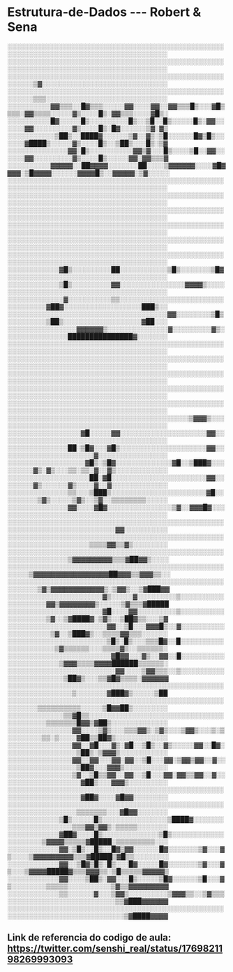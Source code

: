 # Estrutura-de-Dados --- Robert & Sena
░░░░░░░░░░░░░░░░░░░░░░░░░░░░░░░░░░░░░░░░░░░░░░░░░░░░░░░░░░░░░░░░░░░░░░░░░░░░░░░░░░░░░░░
░░░░░░░░░░░░░░░░░░░░░░░░░░░░░░░░░░░░░░░░░░░░░░░░░░░░░░░░░░░░░░░░░░░░░░░░░░░░░░░░░░░░░░░
░░░░░░░░░░░░░░░░░░░░░░░░░░░░░░░░░░░░░░░░░░░░░░░░░░░░░░░░▒▓░░░░░░░░░░░░░░░░░░░░░░░░░░░░░
░░░░░░░░░░░░░░░░░░░░░░░░░░░░░░░░░░░░░░░░░░░░░░░░░░░░░░░░▒▒▒░░░░░░░░░░░░░░░░░░░░░░░░░░░░
░░░░░░░░░░▓▓▒▒▒░░█▓▒▒▒░░░░░▓▓░░░░▓▓░░▓▓▒▒▒█▒░░░▓█▒▒▒▒░▓▓▒▒▒▒░░░░░▓▒░░░░█▒░▓▓▒▒▒░░░░▓█▒░
░░░░░░░░░░█▓░░░░░█▒░░░░░░░░░█▒░░▒█░░█▒░░░░░█▒░▓▓░░░░░░▓▓░░░░░░░░░▓▒░░░░█▒░█▓░░░░░░▒▓░▓▒
░░░░░░░░░░░▒██▒░░████▓░░░░░░▒▓░░▓▒░▒█░░░░░░█▓▒█▒░░░░░░▓████▒░░░░░▓▒░░░░█▒░░▒██▒░░░█▒░▒▓
░░░░░░░░░░░░░░▓▓░█▒░░░░░░░░░░▓▓▒▓░░░█▒░░░░▒█░░▓▓░░░░░░▓▓░░░░░░░░░▓▒░░░░█▒░░░░░▓▓░▓▓▒▒▒▓
░░░░░░░░░░▓▓▓▓▓░░██▓▓▓▓░░░░░░░██░░░░▒▓▓▓▓▓▓░░░░▓█▓▓▓▓░▒█▓▓▓▓░░░░░░▓▓▓▓█▒░░▓▓▓▓▓░▒▓░░░░░
░░░░░░░░░░░░░░░░░░░░░░░░░░░░░░░░░░░░░░░░░░░░░░░░░░░░░░░░░░░░░░░░░░░░░░░░░░░░░░░░░░░░░░░
░░░░░░░░░░░░░░░░░░░░░░░░░░░░░░░░░░░░░░░░░░░░░░░░░░░░░░░░░░░░░░░░░░░░░░░░░░░░░░░░░░░░░░░
░░░░░░░░░░░░░░░░░░░░░░░░░░░░░░░░░░░░░░░░░░░░░░░░░░░░░░░░░░░░░░░░░░░░░░░░░░░░░░░░░░░░░░░
░░░░░░░░░░░░░░░░░░░░░░░░░░░░░░░░░░░░░░░░░░░░░░░░░░░░░░░░░░░░░░░░░░░░░░░░░░░░░░░░░░░░░░░
░░░░░░░░░░░░░░░░░░░░░░░░░░░░░░░░░░░░░░░░░░░░░░░░░░░░░░░░░░░░░░░░░░░░░░░░░░░░░░░░░░░░░░░
░░░░░░░░░░░░░░░░░░░░░░░░░░░░░░░░░░░░░░░░░░░░░░░░░░░░░░░░░░░░░░░░░░░░░░░░░░░░░░░░░░░░░░░
░░░░░░░░░░░░▓█▒░░░░░░░░░██░░░░░░░░░░░▒█▒░░░░░░░▒█▓░░░░░░░░░░░░░░░░░░░░░░░░░░░░░░░░░░░░░
░░░░░░░░░░░░▒█▒░░░░░░░░░▓▓░░░░░░░░░░░░░░░▓▓▓▓▒░░░░░░░░░░░░░░░░░░░░░░░░░░░░░░░░░░░░░░░░░
░░░░░░░░░░░░░▓░░░░░░░░░░▒▒░░░░░░░░░░░░░░░░░░░░░░░░░░░░░░░░░▓██▓░░░░░░░░░░░░░░░░░░███▒░░
░░░░░░░░░░░░░░░░░░░░░░░░░░░░░░░░░░░░░▓▓░░░░░░░░▒█▒░░░░░░░░░▒██▒░░░░░░░░░░░░░░░░░░▓██░░░
░░░░░░░░░░░░░░░░▓▓▓▓▓▓▒░░░░░░░░░░░░░░▓░░░░░░░░░▓▒░░░░░░░░░░░░░░░███████████████▓░░░░░░░
░░░░░░░░░░░░░░░░░░░░░░░░░░░░░░░░░░░░░░░░░░░░░░░░░░░░░░░░░░░░░░░░░░░░░░░░░░░░░░░░░░░░░░░
░░░░░░░░░░░░░░░░░░░░░░░░░░░░░░░░░░░░░░░░░░░░░░░░░░░░░░░░░░░░░░░░░░░░░░░░░░░░░░░░░░░░░░░
░░░░░░░░░░░░░░░░░░░░░░░░░░░░░░░░░░░░░░░░░░░░░░░░░░░░░░░░░░░░░░░░░░░░░░░░░░░░░░░░░░░░░░░
░░░░░░░░░░░░░░░░░░░░░░░░░░░░░░░░░░░░░░░░░░░░░░░░░░░░░░░░░░░░░░░░░░░░░░░░░░░░░░░░░░░░░░░
░░░░░░░░░░░░░░░░░░░░░░░░░░░░░░░░░░░░░░░░░░░░░░░░░░░░░░░░░░░░░░░░░░░░░░░░░░░░░░░░░░░░░░░
░░░░░░░░░░░░░░░░░░░░░░░░░░░░░░░░░░░░░░░░░░▒▓▓▓▒░░░░░░░░░░░░░░░░░░░░░░░░░░░░░░░░░░░░░░░░
░░░░░░░░░░░░░░░░░▓█░░░░░▓▓░░░░░░░░░░░░░░░░░░░░▓▓░░░░░░░░░░░░░░░░░░░░░░░░░░░░░░░░░░░░░░░
░░░░░░░░░░░░░░██░▒█▓░░░▓█▒░░░░░░░░░░░░░░░░░░░░▓▓░░░░░░░░░░░░░░░░░░░░░░▓░░░░░░░░░░░░░░░░
░░░░░░░░░░░░░░░░░░▓█▒░▒█▓░░░░░░░░░░░░░▓█░░▒███▓░░░░░░░░░▓▒░▓▒░░░▒▒░▒▒░▓░░▓▒░░░░░░░░░░░░
░░░░░░░░░░░░░░░░░░░██░▓█░░░░░░░░░░░░░░░░░░░░░░▓▓░░░░░░░░▓▒░░░░░░▓▒░░░░▓░░▓░░░░░░░░░░░░░
░░░░░░░░░░░░░░▒▒░░░▒███▒░░░░░░░░░░░░░░░░░░░░░░▓█░░░░░░░░░▒▓▒░░░░░▒▓▒░░▒▓░░▒▒▒▒▒▒▒▒░░░░░
░░░░░░░░░░░░░░▓▓░░░░▓█▓░░░░░░░░░░░░░░░▒▓░░▓▓▓█▓░░░░░░░░░░░░░░░░░░░░░░░░░░░░░░░░░░░░░░░░
░░░░░░░░░░░░░░░░░░░░░░░░░░░░░░░░░░░░░░░░░░░░░░░░░░░░░░░░░░░░░░░░░░░░░░░░░░░▓▓░░░░░░░░░░
░░░░░░░░░░░░░░░░░░░░░░░░░░░░░░░░░░░░░░░░░░░░░░░░░░░░░░░░░░░░░░░░░░░░░▒▒▒▒▓▓▒▒▓▒░░░░░░░░
░░░░░░░░░░░░░░░░░░░░░░░░░░░░░░░░░░░░░░░░░░░░░░░░░░░░░░░░░░░░░░░░▒▓▓▓▓▓▓▓▓▓▒▒▒▓██▓▓▒░░░░
░░░░░░░░░░░░░░░░░░░░░░░░░░░░░░░░░░░░░░░░░░░░░░░░░░░░░░░▒▓▓▓▓▓▓▓▓▓▓▓▓▓▓▓▓▓██▓▓▓▒▒▓▓▓▒▒░░
░░░░░░░░░░░░░░░░░░░░░░░░░░░░░░░░░░░░░░░░░░░░░░░░░░░░░░░░░▒▓▒▓▓▓▓▓▓▓▓▓▓▓▓▒░▒▓▓▒░░▒▓███▓▓
░░░░░░░░░░░░░░░░░░░░░░▓▒░░░░░▓░░░░░░░░░▒░░░░░░░░░░░░░░░░░░░▓▓▒▓▓▓▓▓▓▓▓▒░░░░░▒▓▒▒▒▓█████
░░░░░░░░░░░░░░░░░░░░░░▓█░░░░▓▓░░░░░░░░░▒░░░░░░░░░░░░░░░░░░░▒▓░░▒▓████▓░▒▓▒░░▒██▓▒▒░░░▒▓
░░░░░░░░░░░░░░░░░░░░░░░▓▓░░▒█░░░▓▓▓█▒░░▓░░░░░░░░░░░░░░░░░░░░▒▓░░▒███▓▒░░▒▒▒▒▓▓▒▒▒░░░░░░
░░░░░░░░░░░░░░░░░░░░░░░▒█▒░█▒░░░▒▒▒█▓░░█░░░░░░░░░░░░░░░░░░░░░▒▓▒▒▒▒▒▒░░░▒▒▒▒▓▒░░▒▒▒▒▒▒░
░░░░░░░░░░░░░░░░░░░░░░░░▓█▓▓░░░▓▒░░▓▓░░█░░░░░░░░░░░░░░░░░░░░░░▒▓▓▓▒▒▒▒▓▓▓▓██████▒▒▒▒▒▒░
░░░░░░░░░░░░░░░░░░░░░░░░░▓▓░░░░▒▓▓▒▒▒░░▒░░░░░░░░░░░░░░░░░░░░░░░▒██▓▒░░░▒▒▓█▓▒▒▒▒░▓▓▓▓▓▓
░░░░░░░░░░░░░░░░░░░░░░░░░░░░░░░░░░░░░░░░░░░░░░░░░░░░░░░░░░░░░░░░░▒░░░░░░░▓███▓▒░░░░░▒██
░░░░░░░░░░░░░░░░░░░░░░░░░░░░░░░░░░░░░░░░░░░░░░░░░░░░░░░░░▒▒▒▒▒▒▒▒▒▒░░░░░▒█▓▓██▒░░░░░░░░
░░░░░░░░░░░░░▒▒▓█▒▒░░░░░░░░░░░░░░░░░░░░░░░░░░░░░░░░░░░░░░░░▒▒▒▒▒▒▒█▓▓▒▓██▒░░░░░░░░░░░░░
░░░░░░░░░░░░░░░▓▓░░░░▒▓▒░░░▒▒▒▓▓▒░▒▓▒░░░▒▓▓▒░░░▒░▒░░░░░░░░▒▒░▒░░░░▓██▒▒██▓▒░░░░░░░░░░░░
░░░░░░░░░░░░░░░▓▓░░▓█░░░▓▒░▓█░░▒█▒░░▓▒░░░░░▓▓░░█▓░░░░░░░░░░░░░░░░░▒██▒░▒▓▓▓▒░░░░░░░░░░░
░░░░░░░░░░░░░░░▓▓░░▓▓░░░▓▓░▓▓░░▒█░░░▓▓░▒▓▓▒▓▓░░▓░░░░░░░░░░░░░░░░░░▒██▓░░░▓▓▓▒░░░░░░░░░░
░░░░░░░░░░░░░░░▒▓░░▒█▒▒▓▓░░▓▓░░▒█░░░▓▓░▓▓▒▒▓▓░░▓░░░░░░░░░░░░░░░░░░░▓██▒░░░▓▓▓▒░░░░░░░░░
░░░░░░░░░░░░░░░░░░░░░░░░░░░░░░░░░░░░░░░░░░░░░░░░░░░░░░░░░░░░░░░░░░░▓██▓░░░░▓█▓▓░░░░░░░░
░░░░░░░░░░░░░░░░░░░░░░░░░░░░░░░░░░░░░░░░░░░░░░░░░░░░░░░░░░░░░░░░░░▒▒▒▒▒▒▒░░░▓█▓▓░░░░░░░
░░░░░░░░░░░░▒█▒░░░░░█▒░░░░░░░░░░░░░░░▒████▓░░░░░░░░░░░░░░░░░░░░░░▒▒▒▓▓▒▓▓▒░▒▒▒▒▒░░░░░░░
░░░░░░░░░░░░▓██▓░░░░█▒░░░░░░░░░░░░░▒█▒░░░░░░░░░░░░░░░░░░░░▒▓▓▓▓▒▒▒▒▒▓█████░▒▒▒▒▒▒▒▒▒░░░
░░░░░░░░░░░░▓▓░▒█▒░░█▒░░█▓▒▓▓░░░░░░█▓░░░░░░░▒▓░░░▓▒░░░░▒▓▓▓▓▓▓▓▓▓▒▒▒▓█████▒▓█▒▒░░░░░░░░
░░░░░░░░░░░░▓▓░░▒█▓▒█▒░█▒░░░█▓░░░░░█▓░░░░░░░▒▓░░░▓▒░░░▒▓▓▓▓█████▓▒▒▒▓▓▓▒▒░▒█▒▒▒▒▒▓▓▓▓▓▒
░░░░░░░░░░░░▓▓░░░░▒██▒░▓▓░░░█▒░░░░░▒█▓░░░░░░▒█░░░▓▒░░░░░░░░▒▒▒▒▒░░░░░░░░░░▒▓▒▒▓▓▓▓▓▓▓▓▓
░░░░░░░░░░░░▒▒░░░░░░▓░░░▒▓▓▒░░░░░░░░░▒▓▓▓▒▒░░▒▓▒▒▒░░░░░░░░░░░░░░░░░░░░░░░░░▒▒▓███▓▓▓▓▓▓
░░░░░░░░░░░░░░░░░░░░░░░░░░░░░░░░░░░░░░░░░░░░░░░░░░░░░░░░░░░░░░░░░░░░░░░░░░░░░▒▓████▓▓▓▓
## Link de referencia do codigo de aula: https://twitter.com/senshi_real/status/1769821198269993093
